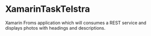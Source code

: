 # XamarinTaskTelstra
Xamarin Froms application which will consumes a REST service and displays photos with headings and descriptions.
